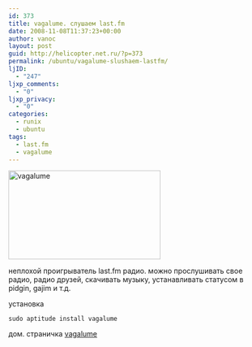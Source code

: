 ```yaml
---
id: 373
title: vagalume. слушаем last.fm
date: 2008-11-08T11:37:23+00:00
author: vanoc
layout: post
guid: http://helicopter.net.ru/?p=373
permalink: /ubuntu/vagalume-slushaem-lastfm/
ljID:
  - "247"
ljxp_comments:
  - "0"
ljxp_privacy:
  - "0"
categories:
  - runix
  - ubuntu
tags:
  - last.fm
  - vagalume
---
```

[<img class="alignnone size-medium wp-image-428" title="vagalume" src="http://vanoc.ru/uploads/vagalume-300x174.jpg" alt="vagalume" width="300" height="175" />](http://vanoc.ru/uploads/vagalume.jpg)

неплохой проигрыватель last.fm радио. можно прослушивать свое радио, радио друзей, скачивать музыку, устанавливать статусом в pidgin, gajim и т.д.

установка
  
`sudo aptitude install vagalume`
  
дом. страничка [vagalume](http://vagalume.igalia.com/)